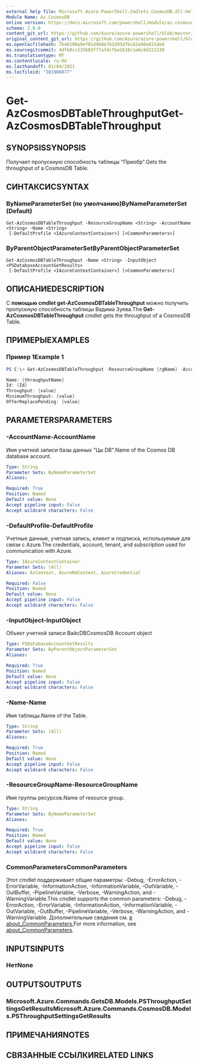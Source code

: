 ```yaml
---
external help file: Microsoft.Azure.PowerShell.Cmdlets.CosmosDB.dll-Help.xml
Module Name: Az.CosmosDB
online version: https://docs.microsoft.com/powershell/module/az.cosmosdb/get-azcosmosdbtablethroughput
schema: 2.0.0
content_git_url: https://github.com/Azure/azure-powershell/blob/master/src/CosmosDB/CosmosDB/help/Get-AzCosmosDBTableThroughput.md
original_content_git_url: https://github.com/Azure/azure-powershell/blob/master/src/CosmosDB/CosmosDB/help/Get-AzCosmosDBTableThroughput.md
ms.openlocfilehash: 7b48190a9ef01d468e762d93d7bc63a96e831de8
ms.sourcegitcommit: 4dfb0cc533b83f77afdcfbe2618c1e6c8d221330
ms.translationtype: MT
ms.contentlocale: ru-RU
ms.lasthandoff: 03/04/2021
ms.locfileid: "101986877"
---
```

# <span data-ttu-id="564b4-101">Get-AzCosmosDBTableThroughput</span><span class="sxs-lookup"><span data-stu-id="564b4-101">Get-AzCosmosDBTableThroughput</span></span>

## <span data-ttu-id="564b4-102">SYNOPSIS</span><span class="sxs-lookup"><span data-stu-id="564b4-102">SYNOPSIS</span></span>
<span data-ttu-id="564b4-103">Получает пропускную способность таблицы "Приобр".</span><span class="sxs-lookup"><span data-stu-id="564b4-103">Gets the throughput of a CosmosDB Table.</span></span>

## <span data-ttu-id="564b4-104">СИНТАКСИС</span><span class="sxs-lookup"><span data-stu-id="564b4-104">SYNTAX</span></span>

### <span data-ttu-id="564b4-105">ByNameParameterSet (по умолчанию)</span><span class="sxs-lookup"><span data-stu-id="564b4-105">ByNameParameterSet (Default)</span></span>
```
Get-AzCosmosDBTableThroughput -ResourceGroupName <String> -AccountName <String> -Name <String>
 [-DefaultProfile <IAzureContextContainer>] [<CommonParameters>]
```

### <span data-ttu-id="564b4-106">ByParentObjectParameterSet</span><span class="sxs-lookup"><span data-stu-id="564b4-106">ByParentObjectParameterSet</span></span>
```
Get-AzCosmosDBTableThroughput -Name <String> -InputObject <PSDatabaseAccountGetResults>
 [-DefaultProfile <IAzureContextContainer>] [<CommonParameters>]
```

## <span data-ttu-id="564b4-107">ОПИСАНИЕ</span><span class="sxs-lookup"><span data-stu-id="564b4-107">DESCRIPTION</span></span>
<span data-ttu-id="564b4-108">С **помощью cmdlet get-AzCosmosDBTableThroughput** можно получить пропускную способность таблицы Вадима Зуева.</span><span class="sxs-lookup"><span data-stu-id="564b4-108">The **Get-AzCosmosDBTableThroughput** cmdlet gets the throughput of a CosmosDB Table.</span></span>

## <span data-ttu-id="564b4-109">ПРИМЕРЫ</span><span class="sxs-lookup"><span data-stu-id="564b4-109">EXAMPLES</span></span>

### <span data-ttu-id="564b4-110">Пример 1</span><span class="sxs-lookup"><span data-stu-id="564b4-110">Example 1</span></span>
```powershell
PS C:\> Get-AzCosmosDBTableThroughput -ResourceGroupName {rgName} -AccountName {accountName} -Name {databaseName}

Name: {throughputName}
Id: {Id}
Throughput: {value} 
MinimumThroughput: {value}
OfferReplacePending: {value}
```

## <span data-ttu-id="564b4-111">PARAMETERS</span><span class="sxs-lookup"><span data-stu-id="564b4-111">PARAMETERS</span></span>

### <span data-ttu-id="564b4-112">-AccountName</span><span class="sxs-lookup"><span data-stu-id="564b4-112">-AccountName</span></span>
<span data-ttu-id="564b4-113">Имя учетной записи базы данных "Цы DB".</span><span class="sxs-lookup"><span data-stu-id="564b4-113">Name of the Cosmos DB database account.</span></span>

```yaml
Type: String
Parameter Sets: ByNameParameterSet
Aliases:

Required: True
Position: Named
Default value: None
Accept pipeline input: False
Accept wildcard characters: False
```

### <span data-ttu-id="564b4-114">-DefaultProfile</span><span class="sxs-lookup"><span data-stu-id="564b4-114">-DefaultProfile</span></span>
<span data-ttu-id="564b4-115">Учетные данные, учетная запись, клиент и подписка, используемые для связи с Azure.</span><span class="sxs-lookup"><span data-stu-id="564b4-115">The credentials, account, tenant, and subscription used for communication with Azure.</span></span>

```yaml
Type: IAzureContextContainer
Parameter Sets: (All)
Aliases: AzContext, AzureRmContext, AzureCredential

Required: False
Position: Named
Default value: None
Accept pipeline input: False
Accept wildcard characters: False
```

### <span data-ttu-id="564b4-116">-InputObject</span><span class="sxs-lookup"><span data-stu-id="564b4-116">-InputObject</span></span>
<span data-ttu-id="564b4-117">Объект учетной записи ВайсDB</span><span class="sxs-lookup"><span data-stu-id="564b4-117">CosmosDB Account object</span></span>

```yaml
Type: PSDatabaseAccountGetResults
Parameter Sets: ByParentObjectParameterSet
Aliases:

Required: True
Position: Named
Default value: None
Accept pipeline input: False
Accept wildcard characters: False
```

### <span data-ttu-id="564b4-118">-Name</span><span class="sxs-lookup"><span data-stu-id="564b4-118">-Name</span></span>
<span data-ttu-id="564b4-119">Имя таблицы.</span><span class="sxs-lookup"><span data-stu-id="564b4-119">Name of the Table.</span></span>

```yaml
Type: String
Parameter Sets: (All)
Aliases:

Required: True
Position: Named
Default value: None
Accept pipeline input: False
Accept wildcard characters: False
```

### <span data-ttu-id="564b4-120">-ResourceGroupName</span><span class="sxs-lookup"><span data-stu-id="564b4-120">-ResourceGroupName</span></span>
<span data-ttu-id="564b4-121">Имя группы ресурсов.</span><span class="sxs-lookup"><span data-stu-id="564b4-121">Name of resource group.</span></span>

```yaml
Type: String
Parameter Sets: ByNameParameterSet
Aliases:

Required: True
Position: Named
Default value: None
Accept pipeline input: False
Accept wildcard characters: False
```

### <span data-ttu-id="564b4-122">CommonParameters</span><span class="sxs-lookup"><span data-stu-id="564b4-122">CommonParameters</span></span>
<span data-ttu-id="564b4-123">Этот cmdlet поддерживает общие параметры: -Debug, -ErrorAction, -ErrorVariable, -InformationAction, -InformationVariable, -OutVariable, -OutBuffer, -PipelineVariable, -Verbose, -WarningAction, and -WarningVariable.</span><span class="sxs-lookup"><span data-stu-id="564b4-123">This cmdlet supports the common parameters: -Debug, -ErrorAction, -ErrorVariable, -InformationAction, -InformationVariable, -OutVariable, -OutBuffer, -PipelineVariable, -Verbose, -WarningAction, and -WarningVariable.</span></span> <span data-ttu-id="564b4-124">Дополнительные сведения см. [в about_CommonParameters.](http://go.microsoft.com/fwlink/?LinkID=113216)</span><span class="sxs-lookup"><span data-stu-id="564b4-124">For more information, see [about_CommonParameters](http://go.microsoft.com/fwlink/?LinkID=113216).</span></span>

## <span data-ttu-id="564b4-125">INPUTS</span><span class="sxs-lookup"><span data-stu-id="564b4-125">INPUTS</span></span>

### <span data-ttu-id="564b4-126">Нет</span><span class="sxs-lookup"><span data-stu-id="564b4-126">None</span></span>

## <span data-ttu-id="564b4-127">OUTPUTS</span><span class="sxs-lookup"><span data-stu-id="564b4-127">OUTPUTS</span></span>

### <span data-ttu-id="564b4-128">Microsoft.Azure.Commands.GetsDB.Models.PSThroughputSettingsGetResults</span><span class="sxs-lookup"><span data-stu-id="564b4-128">Microsoft.Azure.Commands.CosmosDB.Models.PSThroughputSettingsGetResults</span></span>

## <span data-ttu-id="564b4-129">ПРИМЕЧАНИЯ</span><span class="sxs-lookup"><span data-stu-id="564b4-129">NOTES</span></span>

## <span data-ttu-id="564b4-130">СВЯЗАННЫЕ ССЫЛКИ</span><span class="sxs-lookup"><span data-stu-id="564b4-130">RELATED LINKS</span></span>
